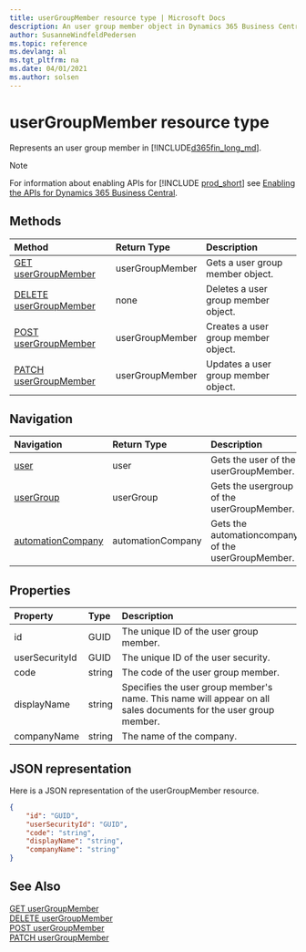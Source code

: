 ```yaml
---
title: userGroupMember resource type | Microsoft Docs
description: An user group member object in Dynamics 365 Business Central.
author: SusanneWindfeldPedersen
ms.topic: reference
ms.devlang: al
ms.tgt_pltfrm: na
ms.date: 04/01/2021
ms.author: solsen
---
```


# userGroupMember resource type

<!-- START>DO_NOT_EDIT -->
<!-- IMPORTANT:Do not edit any of the content between here and the END>DO_NOT_EDIT. -->
Represents an user group member in [!INCLUDE[d365fin_long_md](../../includes/d365fin_long_md.md)].

> [!NOTE]
> For information about enabling APIs for [!INCLUDE [prod_short](../../includes/prod_short.md)] see [Enabling the APIs for Dynamics 365 Business Central](../../api-reference/v2.0/enabling-apis-for-dynamics-nav.md).


## Methods

| Method | Return Type|Description |
|:--------------------|:-----------|:-------------------------|
|[GET userGroupMember](../api/dynamics_usergroupmember_get.md)|userGroupMember|Gets a user group member object.|
|[DELETE userGroupMember](../api/dynamics_usergroupmember_delete.md)|none|Deletes a user group member object.|
|[POST userGroupMember](../api/dynamics_usergroupmember_create.md)|userGroupMember|Creates a user group member object.|
|[PATCH userGroupMember](../api/dynamics_usergroupmember_update.md)|userGroupMember|Updates a user group member object.|


## Navigation

| Navigation |Return Type| Description |
|:----------|:----------|:-----------------|
|[user](dynamics_user.md)|user |Gets the user of the userGroupMember.|
|[userGroup](dynamics_usergroup.md)|userGroup |Gets the usergroup of the userGroupMember.|
|[automationCompany](dynamics_automationcompany.md)|automationCompany |Gets the automationcompany of the userGroupMember.|

## Properties

| Property           | Type   |Description     |
|:-------------------|:-------|:---------------|
|id|GUID|The unique ID of the user group member.|
|userSecurityId|GUID|The unique ID of the user security.|
|code|string|The code of the user group member.|
|displayName|string|Specifies the user group member's name. This name will appear on all sales documents for the user group member.|
|companyName|string|The name of the company.|

## JSON representation

Here is a JSON representation of the userGroupMember resource.


```json
{
    "id": "GUID",
    "userSecurityId": "GUID",
    "code": "string",
    "displayName": "string",
    "companyName": "string"
}
```
<!-- IMPORTANT: END>DO_NOT_EDIT -->

## See Also
[GET userGroupMember](../api/dynamics_usergroupmember_get.md)  
[DELETE userGroupMember](../api/dynamics_usergroupmember_delete.md)  
[POST userGroupMember](../api/dynamics_usergroupmember_create.md)  
[PATCH userGroupMember](../api/dynamics_usergroupmember_update.md)  
